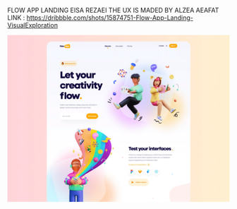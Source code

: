FLOW APP LANDING EISA REZAEI THE UX IS MADED BY ALZEA AEAFAT LINK :
https://dribbble.com/shots/15874751-Flow-App-Landing-VisualExploration

<img src="./public/assets/github-info-img.png" alt="dribble-ALZEA AEAFAT" />
